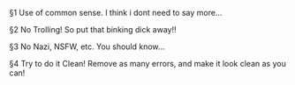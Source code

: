 §1 Use of common sense.
  I think i dont need to say more...

§2 No Trolling!
  So put that binking dick away!!
  
§3 No Nazi, NSFW, etc.
  You should know...

§4 Try to do it Clean!
  Remove as many errors, and make it look clean as you can!
  
